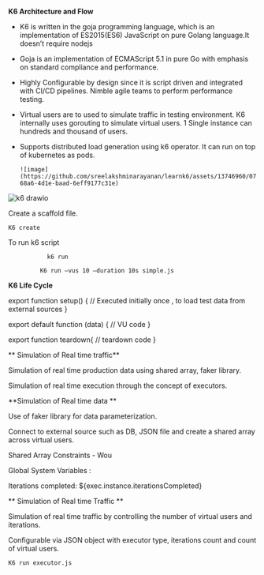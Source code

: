 **K6 Architecture and Flow**

 *  K6 is written in the goja programming language, which is an implementation of ES2015(ES6) JavaScript on pure Golang language.It doesn’t require nodejs
  
  * Goja is an implementation of ECMAScript 5.1 in pure Go with emphasis on standard compliance and performance.
  
  * Highly Configurable by design since it is script driven and integrated with CI/CD pipelines. Nimble agile teams to perform performance testing.
  
  * Virtual users are to used to simulate traffic in testing environment. K6 internally uses gorouting to simulate virtual users. 1 Single instance can hundreds and thousand of users.
  
  * Supports distributed load generation using k6 operator. It can run on top of kubernetes as pods.


		![image](https://github.com/sreelakshminarayanan/learnk6/assets/13746960/07a9b784-68a6-4d1e-baad-6eff9177c31e)

![k6 drawio](https://github.com/sreelakshminarayanan/learnk6/assets/13746960/ff76e75f-a284-4f87-9c78-a2608959aa6a)


Create a scaffold file.

	K6 create

To run k6 script

               k6 run

             K6 run –vus 10 –duration 10s simple.js


**K6 Life Cycle**


 
export function setup() {
  //    Executed initially once , to load test data from external sources
}


export default function (data) {
  // VU code
}

 
export function teardown{
  // teardown code
}



** Simulation of Real time traffic**

 Simulation of real time production data using shared array, faker library.

 Simulation of real time execution through the concept of executors.


**Simulation of Real time data **

Use of faker library for data parameterization.

Connect to external source such as DB, JSON file and create a shared array across virtual users.

Shared Array Constraints - Wou

Global System Variables :

Iterations completed: ${exec.instance.iterationsCompleted}

** Simulation of Real time Traffic **

Simulation of real time traffic by controlling the number of virtual users and iterations.

Configurable via JSON object with executor type, iterations count and count of virtual users.


``K6 run executor.js``
















